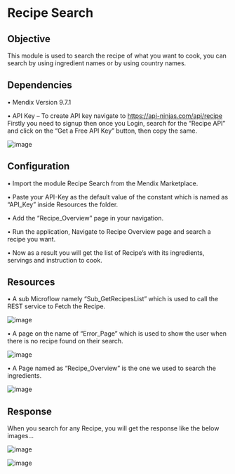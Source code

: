 # Recipe Search
## Objective

This module is used to search the recipe of what you want to cook, you can search by using ingredient names or by using country names.

## Dependencies

•	Mendix Version 9.7.1

•	API Key – To create API key navigate to https://api-ninjas.com/api/recipe Firstly you need to signup then once you Login, search for the “Recipe API” and click on the “Get a Free API Key” button, then copy the same.


 ![image](https://user-images.githubusercontent.com/126890368/222751104-721782b1-1c5a-40da-adc2-3f47a406bf81.png)


## Configuration

•	Import the module Recipe Search from the Mendix Marketplace.

•	Paste your API-Key as the default value of the constant which is named as “API_Key” inside Resources the folder.

•	Add the “Recipe_Overview” page in your navigation.

•	Run the application, Navigate to Recipe Overview page and search a recipe you want.

•	Now as a result you will get the list of Recipe’s with its ingredients, servings and instruction to cook.




## Resources

•	A sub Microflow namely “Sub_GetRecipesList” which is used to call the REST service to Fetch the Recipe.

 ![image](https://user-images.githubusercontent.com/126890368/222751199-1164e60f-3bb0-40e4-99d3-00a1fd25188b.png)


•	A page on the name of “Error_Page” which is used to show the user when there is no recipe found on their search.

![image](https://user-images.githubusercontent.com/126890368/222751253-eb4cdb97-2c35-4769-8361-3b62d65dbeeb.png)

 
•	A Page named as “Recipe_Overview” is the one we used to search the ingredients.

![image](https://user-images.githubusercontent.com/126890368/222751355-76d2ecee-05d2-43e1-87b0-2ceef04f169c.png)

 

## Response

When you search for any Recipe, you will get the response like the below images…
 
![image](https://user-images.githubusercontent.com/126890368/222751403-0904df3e-be1f-4bce-9cbc-9f487b96f960.png)

![image](https://user-images.githubusercontent.com/126890368/222751433-bd573f4f-4b55-42da-9d2d-786e9f8713d9.png)


 

